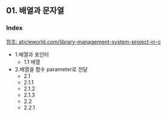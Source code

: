 
## 01. 배열과 문자열
### Index
[참조: aticleworld.com/library-management-system-project-in-c]((https://aticleworld.com/library-management-system-project-in-c/))
* 1.배열과 포인터
  * 1.1 배열 
* 2.배열을 함수 parameter로 전달 
  *  2.1
  *  2.1.1 
  *  2.1.2
  *  2.1.3
  *  2.2
  *  2.2.1
